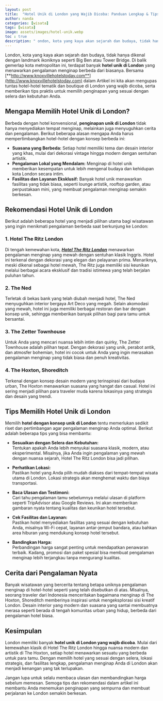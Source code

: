 ```yaml
---
layout: post
title:  "Hotel Unik di London yang Wajib Dicoba: Panduan Lengkap & Tips Memilih"
author: nanda
categories: [wisata]
tags: [wisata]
image: assets/images/hotel-unik.webp
toc : true
description: " ondon, kota yang kaya akan sejarah dan budaya, tidak hanya dikenal dengan landmark ikoniknya seperti Big Ben atau Tower Bridge. Di balik gemerlap kota metropolitan ini, terdapat banyak hotel unik di london"
---
```


London, kota yang kaya akan sejarah dan budaya, tidak hanya dikenal dengan landmark ikoniknya seperti Big Ben atau Tower Bridge. Di balik gemerlap kota metropolitan ini, terdapat banyak **hotel unik di London** yang menawarkan pengalaman menginap berbeda dari biasanya. Bersama [**http://www.knoxvillehotelstoday.com**](http://www.knoxvillehotelstoday.com) dalam Artikel ini kita akan mengupas tuntas hotel-hotel tematik dan boutique di London yang wajib dicoba, serta memberikan tips praktis untuk memilih penginapan yang sesuai dengan selera dan kebutuhan Anda.

## Mengapa Memilih Hotel Unik di London?

Berbeda dengan hotel konvensional, **penginapan unik di London** tidak hanya menyediakan tempat menginap, melainkan juga menyuguhkan cerita dan pengalaman. Berikut beberapa alasan mengapa Anda harus mempertimbangkan hotel-hotel dengan konsep berbeda ini:

- **Suasana yang Berbeda:** Setiap hotel memiliki tema dan desain interior yang khas, mulai dari dekorasi vintage hingga modern dengan sentuhan artistik.
- **Pengalaman Lokal yang Mendalam:** Menginap di hotel unik memberikan kesempatan untuk lebih mengenal budaya dan kehidupan kota London secara intim.
- **Fasilitas dan Layanan Eksklusif:** Banyak hotel unik menawarkan fasilitas yang tidak biasa, seperti lounge artistik, rooftop garden, atau perpustakaan mini, yang membuat pengalaman menginap semakin berkesan.

## Rekomendasi Hotel Unik di London

Berikut adalah beberapa hotel yang menjadi pilihan utama bagi wisatawan yang ingin menikmati pengalaman berbeda saat berkunjung ke London:

### 1. Hotel The Ritz London

Di tengah kemewahan kota, [***Hotel The Ritz London***](http://www.knoxvillehotelstoday.com/eropa/eropa-hotel-the-ritz-london-london-inggris-%f0%9f%87%ac%f0%9f%87%a7/) menawarkan pengalaman menginap yang mewah dengan sentuhan klasik Inggris. Hotel ini terkenal dengan dekorasi yang elegan dan pelayanan prima. Menariknya, meski dikenal sebagai hotel mewah, The Ritz juga memiliki sisi keunikan melalui berbagai acara eksklusif dan tradisi istimewa yang telah berjalan puluhan tahun.

### 2. The Ned

Terletak di bekas bank yang telah diubah menjadi hotel, The Ned menyuguhkan interior bergaya Art Deco yang megah. Selain akomodasi yang mewah, hotel ini juga memiliki berbagai restoran dan bar dengan konsep unik, sehingga memberikan banyak pilihan bagi para tamu untuk bersantai.

### 3. The Zetter Townhouse

Untuk Anda yang mencari nuansa lebih intim dan quirky, The Zetter Townhouse adalah pilihan tepat. Dengan dekorasi yang unik, perabot antik, dan atmosfer bohemian, hotel ini cocok untuk Anda yang ingin merasakan pengalaman menginap yang tidak biasa dan penuh kreativitas.

### 4. The Hoxton, Shoreditch

Terkenal dengan konsep desain modern yang terinspirasi dari budaya urban, The Hoxton menawarkan suasana yang hangat dan casual. Hotel ini sering menjadi pilihan para traveler muda karena lokasinya yang strategis dan desain yang trendi.

## Tips Memilih Hotel Unik di London

Memilih **hotel dengan konsep unik di London** tentu memerlukan sedikit riset dan pertimbangan agar pengalaman menginap Anda optimal. Berikut adalah beberapa tips yang bisa membantu:

- **Sesuaikan dengan Selera dan Kebutuhan:**  
  Tentukan apakah Anda lebih menyukai suasana klasik, modern, atau eksperimental. Misalnya, jika Anda ingin pengalaman yang mewah dengan nuansa sejarah, Hotel The Ritz London bisa jadi pilihan.

- **Perhatikan Lokasi:**  
  Pastikan hotel yang Anda pilih mudah diakses dari tempat-tempat wisata utama di London. Lokasi strategis akan menghemat waktu dan biaya transportasi.

- **Baca Ulasan dan Testimoni:**  
  Cari tahu pengalaman tamu sebelumnya melalui ulasan di platform seperti TripAdvisor atau Google Reviews. Ini akan memberikan gambaran nyata tentang kualitas dan keunikan hotel tersebut.

- **Cek Fasilitas dan Layanan:**  
  Pastikan hotel menyediakan fasilitas yang sesuai dengan kebutuhan Anda, misalnya Wi-Fi cepat, layanan antar-jemput bandara, atau bahkan area hiburan yang mendukung konsep hotel tersebut.

- **Bandingkan Harga:**  
  Perbandingan harga sangat penting untuk mendapatkan penawaran terbaik. Kadang, promosi dan paket spesial bisa membuat pengalaman menginap lebih terjangkau tanpa mengurangi kualitas.

## Cerita dari Pengalaman Nyata

Banyak wisatawan yang bercerita tentang betapa uniknya pengalaman menginap di hotel-hotel seperti yang telah disebutkan di atas. Misalnya, seorang traveler dari Indonesia menceritakan bagaimana menginap di The Hoxton, Shoreditch memberinya inspirasi untuk mengeksplorasi sisi kreatif London. Desain interior yang modern dan suasana yang santai membuatnya merasa seperti berada di tengah komunitas urban yang hidup, berbeda dari pengalaman hotel biasa.

## Kesimpulan

London memiliki banyak **hotel unik di London yang wajib dicoba**. Mulai dari kemewahan klasik di Hotel The Ritz London hingga nuansa modern dan artistik di The Hoxton, setiap hotel menawarkan sesuatu yang berbeda untuk para tamu. Dengan memilih hotel yang sesuai dengan selera, lokasi strategis, dan fasilitas lengkap, pengalaman menginap Anda di London akan menjadi kenangan yang tak terlupakan.

Jangan lupa untuk selalu membaca ulasan dan membandingkan harga sebelum memesan. Semoga tips dan rekomendasi dalam artikel ini membantu Anda menemukan penginapan yang sempurna dan membuat perjalanan ke London semakin berkesan.
